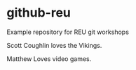 # github-reu
Example repository for REU git workshops

Scott Coughlin loves the Vikings.

Matthew Loves video games.
